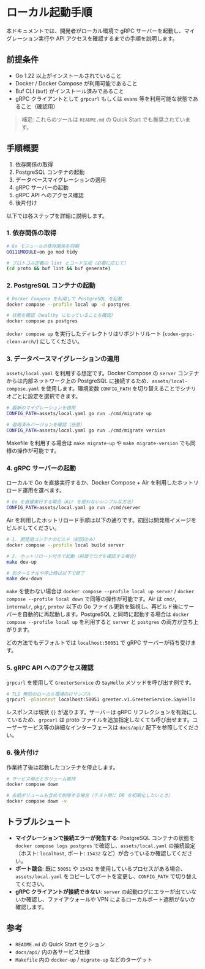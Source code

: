 # ローカル起動手順

本ドキュメントでは、開発者がローカル環境で gRPC サーバーを起動し、マイグレーション実行や API アクセスを確認するまでの手順を説明します。

## 前提条件
- Go 1.22 以上がインストールされていること
- Docker / Docker Compose が利用可能であること
- Buf CLI (`buf`) がインストール済みであること
- gRPC クライアントとして `grpcurl` もしくは `evans` 等を利用可能な状態であること（確認用）

> 補足: これらのツールは `README.md` の Quick Start でも推奨されています。

## 手順概要
1. 依存関係の取得
2. PostgreSQL コンテナの起動
3. データベースマイグレーションの適用
4. gRPC サーバーの起動
5. gRPC API へのアクセス確認
6. 後片付け

以下では各ステップを詳細に説明します。

### 1. 依存関係の取得
```bash
# Go モジュールの依存関係を同期
GO111MODULE=on go mod tidy

# プロトコル定義の lint とコード生成（必要に応じて）
(cd proto && buf lint && buf generate)
```

### 2. PostgreSQL コンテナの起動
```bash
# Docker Compose を利用して PostgreSQL を起動
docker compose --profile local up -d postgres

# 状態を確認（healthy になっていることを確認）
docker compose ps postgres
```

`docker compose up` を実行したディレクトリはリポジトリルート (`codex-grpc-clean-arch/`) にしてください。

### 3. データベースマイグレーションの適用
`assets/local.yaml` を利用する想定です。Docker Compose の `server` コンテナからは内部ネットワーク上の PostgreSQL に接続するため、`assets/local-compose.yaml` を使用します。環境変数 `CONFIG_PATH` を切り替えることでシナリオごとに設定を選択できます。

```bash
# 最新のマイグレーションを適用
CONFIG_PATH=assets/local.yaml go run ./cmd/migrate up

# 適用済みバージョンを確認（任意）
CONFIG_PATH=assets/local.yaml go run ./cmd/migrate version
```

Makefile を利用する場合は `make migrate-up` や `make migrate-version` でも同様の操作が可能です。

### 4. gRPC サーバーの起動
ローカルで Go を直接実行するか、Docker Compose + Air を利用したホットリロード運用を選べます。

```bash
# Go を直接実行する場合（Air を使わないシンプルな方法）
CONFIG_PATH=assets/local.yaml go run ./cmd/server
```

Air を利用したホットリロード手順は以下の通りです。初回は開発用イメージをビルドしてください。

```bash
# 1. 開発用コンテナのビルド（初回のみ）
docker compose --profile local build server

# 2. ホットリロード付きで起動（前面でログを確認する場合）
make dev-up

# 別ターミナルや停止時は以下で終了
make dev-down
```

`make` を使わない場合は `docker compose --profile local up server` / `docker compose --profile local down` で同等の操作が可能です。Air は `cmd/`, `internal/`, `pkg/`, `proto/` 以下の Go ファイル更新を監視し、再ビルド後にサーバーを自動的に再起動します。PostgreSQL と同時に起動する場合は `docker compose --profile local up` を利用すると `server` と `postgres` の両方が立ち上がります。

どの方法でもデフォルトでは `localhost:50051` で gRPC サーバーが待ち受けます。

### 5. gRPC API へのアクセス確認
`grpcurl` を使用して `GreeterService` の `SayHello` メソッドを呼び出す例です。

```bash
# TLS 無効のローカル環境向けサンプル
grpcurl -plaintext localhost:50051 greeter.v1.GreeterService.SayHello
```

レスポンスは現状 `{}` が返ります。サーバーは gRPC リフレクションを有効にしているため、`grpcurl` は proto ファイルを追加指定しなくても呼び出せます。ユーザーサービス等の詳細なインターフェースは `docs/api/` 配下を参照してください。

### 6. 後片付け
作業終了後は起動したコンテナを停止します。

```bash
# サービス停止とボリューム維持
docker compose down

# 永続ボリュームも含めて削除する場合（テスト用に DB を初期化したいとき）
docker compose down -v
```

## トラブルシュート
- **マイグレーションで接続エラーが発生する**: PostgreSQL コンテナの状態を `docker compose logs postgres` で確認し、`assets/local.yaml` の接続設定（ホスト: `localhost`, ポート: `15432` など）が合っているか確認してください。
- **ポート競合**: 既に `50051` や `15432` を使用しているプロセスがある場合、`assets/local.yaml` をコピーしてポートを変更し、`CONFIG_PATH` で切り替えてください。
- **gRPC クライアントが接続できない**: `server` の起動ログにエラーが出ていないか確認し、ファイアウォールや VPN によるローカルポート遮断がないか確認します。

## 参考
- `README.md` の Quick Start セクション
- `docs/api/` 内の各サービス仕様
- `Makefile` 内の `docker-up` / `migrate-up` などのターゲット
